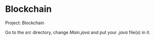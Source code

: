 # Blockchain

Project: Blockchain

Go to the *src* directory, change *Main.java* and put your *.java* file(s) in it.
